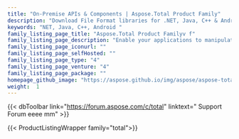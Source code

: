 ```yaml
---
title: "On-Premise APIs & Components | Aspose.Total Product Family"
description: "Download File Format libraries for .NET, Java, C++ & Android. Also contains Reporting Services extension, SharePoint Components & JasperReports exporters for all of Office file formats. "
keywords: "NET, Java, C++, Android "
family_listing_page_title: "Aspose.Total Product Familyv f"
family_listing_page_description: "Enable your applications to manipulate more than 100 file formats. Includes all of our 52 individual products."
family_listing_page_iconurl: ""
family_listing_page_selfHosted: ""
family_listing_page_type: "4"
family_listing_page_venture: "4"
family_listing_page_package: ""
homepage_github_image: "https://aspose.github.io/img/aspose/aspose-total.png"
weight:  1
---
```


{{< dbToolbar link="https://forum.aspose.com/c/total" linktext=" Support Forum eeee mm" >}}

{{< ProductListingWrapper family="total">}}

